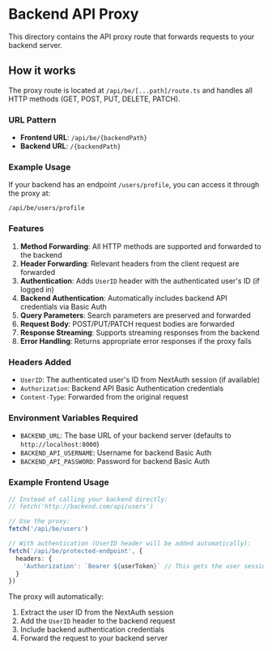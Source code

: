 # Backend API Proxy

This directory contains the API proxy route that forwards requests to your backend server.

## How it works

The proxy route is located at `/api/be/[...path]/route.ts` and handles all HTTP methods (GET, POST, PUT, DELETE, PATCH).

### URL Pattern
- **Frontend URL**: `/api/be/{backendPath}`
- **Backend URL**: `/{backendPath}`

### Example Usage

If your backend has an endpoint `/users/profile`, you can access it through the proxy at:
```
/api/be/users/profile
```

### Features

1. **Method Forwarding**: All HTTP methods are supported and forwarded to the backend
2. **Header Forwarding**: Relevant headers from the client request are forwarded
3. **Authentication**: Adds `UserID` header with the authenticated user's ID (if logged in)
4. **Backend Authentication**: Automatically includes backend API credentials via Basic Auth
5. **Query Parameters**: Search parameters are preserved and forwarded
6. **Request Body**: POST/PUT/PATCH request bodies are forwarded
7. **Response Streaming**: Supports streaming responses from the backend
8. **Error Handling**: Returns appropriate error responses if the proxy fails

### Headers Added

- `UserID`: The authenticated user's ID from NextAuth session (if available)
- `Authorization`: Backend API Basic Authentication credentials
- `Content-Type`: Forwarded from the original request

### Environment Variables Required

- `BACKEND_URL`: The base URL of your backend server (defaults to `http://localhost:8000`)
- `BACKEND_API_USERNAME`: Username for backend Basic Auth
- `BACKEND_API_PASSWORD`: Password for backend Basic Auth

### Example Frontend Usage

```typescript
// Instead of calling your backend directly:
// fetch('http://backend.com/api/users')

// Use the proxy:
fetch('/api/be/users')

// With authentication (UserID header will be added automatically):
fetch('/api/be/protected-endpoint', {
  headers: {
    'Authorization': `Bearer ${userToken}` // This gets the user session
  }
})
```

The proxy will automatically:
1. Extract the user ID from the NextAuth session
2. Add the `UserID` header to the backend request
3. Include backend authentication credentials
4. Forward the request to your backend server